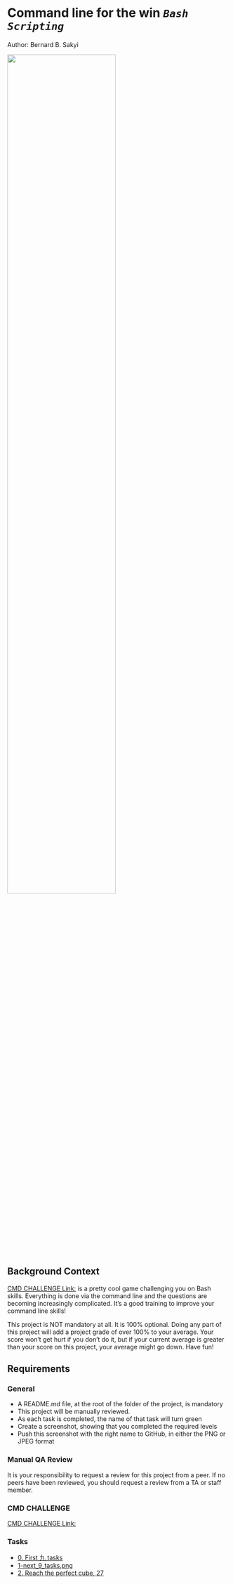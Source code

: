 # Command line for the win *<code>Bash</code>* *<code>Scripting</code>*
Author: Bernard B. Sakyi

<img src="https://s3.amazonaws.com/intranet-projects-files/holbertonschool-sysadmin_devops/324/06AChAO.png" width="70%" height="70%" />

## Background Context
[CMD CHALLENGE Link:](https://cmdchallenge.com/#/create_symlink) is a pretty cool game challenging you on Bash skills. Everything is done via the command line and the questions are becoming increasingly complicated. It’s a good training to improve your command line skills!

This project is NOT mandatory at all. It is 100% optional. Doing any part of this project will add a project grade of over 100% to your average. Your score won’t get hurt if you don’t do it, but if your current average is greater than your score on this project, your average might go down. Have fun!

## Requirements

### General
+ A README.md file, at the root of the folder of the project, is mandatory
+ This project will be manually reviewed.
+ As each task is completed, the name of that task will turn green
+ Create a screenshot, showing that you completed the required levels
+ Push this screenshot with the right name to GitHub, in either the PNG or JPEG format


### Manual QA Review
It is your responsibility to request a review for this project from a peer. If no peers have been reviewed, you should request a review from a TA or staff member.

### CMD CHALLENGE
[CMD CHALLENGE Link:](https://cmdchallenge.com/#/create_symlink)

### Tasks
* [0. First 九 tasks](0-first_9_tasks.png)
* [1-next_9_tasks.png](1-next_9_tasks.png)
* [2. Reach the perfect cube, 27](2-next_9_tasks.png)
